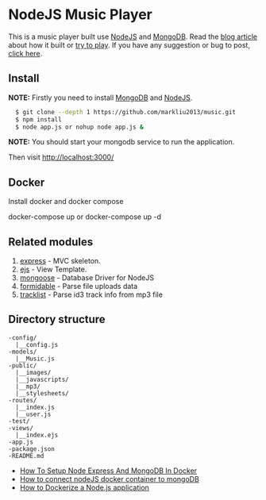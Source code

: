 # NodeJS Music Player

This is a music player built use [NodeJS](http://nodejs.org/) and [MongoDB](http://mongodb.org/).
Read the [blog article](https://mark.zfwhub.com/html5-audio-player.html) about how it built or [try to play](http://demo.jiukuaitech.com:3000/).
If you have any suggestion or bug to post, [click here](https://github.com/markliu2013/music/issues/new).

## Install

**NOTE:** Firstly you need to install [MongoDB](https://docs.mongodb.com/manual/installation/) and [NodeJS](https://github.com/joyent/node/wiki/installation).

```sh
  $ git clone --depth 1 https://github.com/markliu2013/music.git
  $ npm install
  $ node app.js or nohup node app.js &
```

**NOTE:** You should start your mongodb service to run the application.

Then visit [http://localhost:3000/](http://localhost:3000/)

## Docker
Install docker and docker compose


docker-compose up or docker-compose up -d

## Related modules

1. [express](http://expressjs.com/) - MVC skeleton.
2. [ejs](http://embeddedjs.com/) - View Template.
3. [mongoose](http://mongoosejs.com/) - Database Driver for NodeJS
4. [formidable](https://www.npmjs.org/package/formidable) - Parse file uploads data
5. [tracklist](https://www.npmjs.org/package/tracklist) - Parse id3 track info from mp3 file

## Directory structure
```
-config/
  |__config.js
-models/
  |__Music.js
-public/
  |__images/
  |__javascripts/
  |__mp3/
  |__stylesheets/
-routes/
  |__index.js
  |__user.js
-test/
-views/
  |__index.ejs
-app.js
-package.json
-README.md
```

* [How To Setup Node Express And MongoDB In Docker](https://appdividend.com/2018/04/13/how-to-setup-node-express-and-mongodb-in-docker/)
* [How to connect nodeJS docker container to mongoDB](https://stackoverflow.com/questions/43962012/how-to-connect-nodejs-docker-container-to-mongodb)
* [How to Dockerize a Node.js application](https://buddy.works/guides/how-dockerize-node-application)
